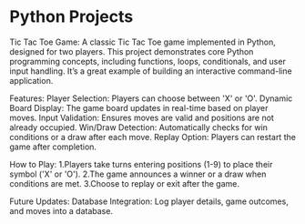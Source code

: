 # Python Projects

Tic Tac Toe Game:
A classic Tic Tac Toe game implemented in Python, designed for two players. This project demonstrates core Python programming concepts, including functions, loops, conditionals, and user input handling. It’s a great example of building an interactive command-line application.

Features:
Player Selection: Players can choose between 'X' or 'O'.
Dynamic Board Display: The game board updates in real-time based on player moves.
Input Validation: Ensures moves are valid and positions are not already occupied.
Win/Draw Detection: Automatically checks for win conditions or a draw after each move.
Replay Option: Players can restart the game after completion.

How to Play:
1.Players take turns entering positions (1-9) to place their symbol ('X' or 'O').
2.The game announces a winner or a draw when conditions are met.
3.Choose to replay or exit after the game.

Future Updates:
Database Integration: Log player details, game outcomes, and moves into a database.

